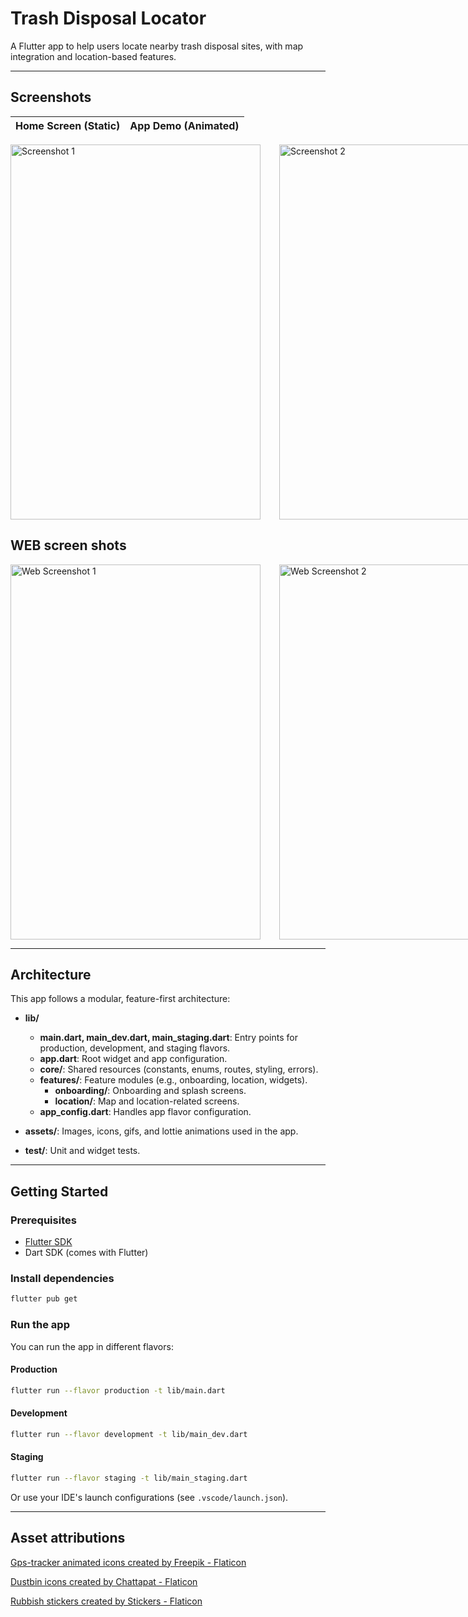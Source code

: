# Trash Disposal Locator

A Flutter app to help users locate nearby trash disposal sites, with map integration and location-based features.

---

## Screenshots

| Home Screen (Static) | App Demo (Animated) |
|---------------------|---------------------|
<div style="display: flex; gap: 10px;">
  <img src="https://github.com/user-attachments/assets/1fc7605e-d4b9-4e37-b673-d49d4bc992bf" alt="Screenshot 1" width="400" height="600" style="padding-right: 20px;"/>
  <img src="https://github.com/user-attachments/assets/d8f63018-dfd8-4ea6-ab5d-8d312027a4a4" alt="Screenshot 2" width="400" height="600" />
</div>

## WEB screen shots
<div style="display: flex; gap: 10px;">
  <img src="https://github.com/user-attachments/assets/50885e8b-3dbf-495c-a607-9cc77e607871" alt="Web Screenshot 1" width="400" height="600" style="padding-right: 20px;"/>
  <img src="https://github.com/user-attachments/assets/aa858f3c-0c97-4220-89eb-833323550e34" alt="Web Screenshot 2" width="400" height="600" />
</div>

---

## Architecture

This app follows a modular, feature-first architecture:

- **lib/**
  - **main.dart, main_dev.dart, main_staging.dart**: Entry points for production, development, and staging flavors.
  - **app.dart**: Root widget and app configuration.
  - **core/**: Shared resources (constants, enums, routes, styling, errors).
  - **features/**: Feature modules (e.g., onboarding, location, widgets).
    - **onboarding/**: Onboarding and splash screens.
    - **location/**: Map and location-related screens.
  - **app_config.dart**: Handles app flavor configuration.

- **assets/**: Images, icons, gifs, and lottie animations used in the app.

- **test/**: Unit and widget tests.

---

## Getting Started

### Prerequisites
- [Flutter SDK](https://flutter.dev/docs/get-started/install)
- Dart SDK (comes with Flutter)

### Install dependencies
```bash
flutter pub get
```

### Run the app
You can run the app in different flavors:

#### Production
```bash
flutter run --flavor production -t lib/main.dart
```

#### Development
```bash
flutter run --flavor development -t lib/main_dev.dart
```

#### Staging
```bash
flutter run --flavor staging -t lib/main_staging.dart
```

Or use your IDE's launch configurations (see `.vscode/launch.json`).

---

## Asset attributions

<a href="https://www.flaticon.com/free-animated-icons/gps-tracker" title="gps-tracker animated icons">Gps-tracker animated icons created by Freepik - Flaticon</a>

<a href="https://www.flaticon.com/free-icons/dustbin" title="dustbin icons">Dustbin icons created by Chattapat - Flaticon</a>

<a href="https://www.flaticon.com/free-stickers/rubbish" title="rubbish stickers">Rubbish stickers created by Stickers - Flaticon</a>






